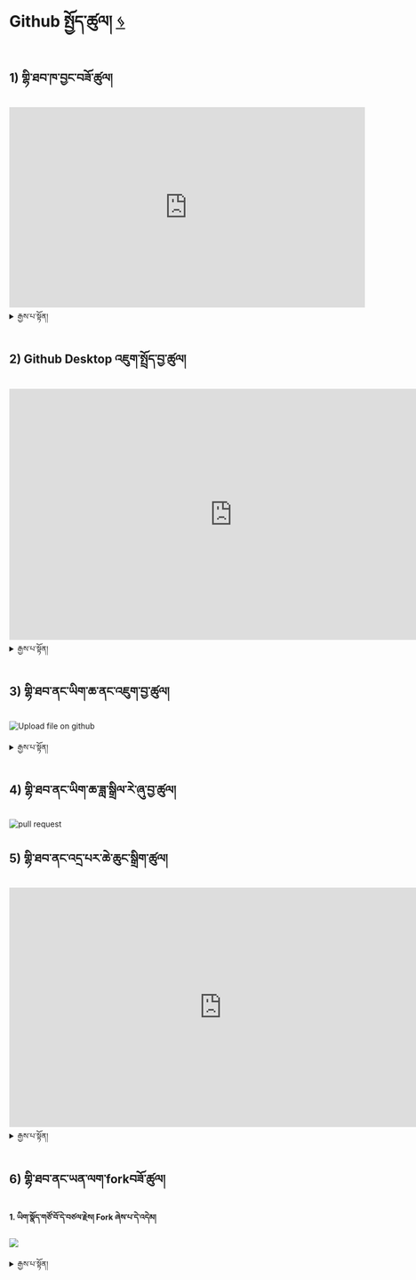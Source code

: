 # Github སྤྱོད་ཚུལ། [ ᛃ ](en/howto/discord.md)
## 1) གྷི་ཐབ་ཁ་བྱང་བཟོ་ཚུལ། 

<iframe width="640" height="360" src="https://www.youtube.com/embed/tTvLl138ky4" title="How To Create Github Account || Signup Github" frameborder="0" allow="accelerometer; autoplay; clipboard-write; encrypted-media; gyroscope; picture-in-picture; web-share" allowfullscreen></iframe>

<details>
  <summary>རྒྱས་པ་སྟོན།</summary>

**1. google search ཐོག་ལ་github ཞེས་པ་ཕྲིས་ནས་འཚོལ། གཤམ་གྱི་འདྲ་པར་དུ་གསལ་བ་བཞིན་Sign up ཞེས་པ་དེ་འདེམ་དགོས།**

<img src="https://user-images.githubusercontent.com/121783571/212825408-f2c88e02-6a7f-4acb-a83b-46f84cf40f23.PNG" width="400"/>

**2. གློག་འཕྲིན་ཁ་བྱང་མ་ནོར་བ་བྲིས་ཏེ་continue བྱོས།**

<img src="https://user-images.githubusercontent.com/121783571/212825590-1d091514-e71f-42fc-9824-1059d2d1abdf.PNG" width="400"/>

**3. གསང་ཚིག་བཟོ་རྗེས། གྷི་ཐབ་བཀོལ་སྤྱོད་མིང་བྲིས་ནས་གོང་བཞིན་continue བྱོས།**

<img src="https://user-images.githubusercontent.com/121783571/212825704-1de61f79-e260-437d-90b6-1cc0a352e627.PNG" width="400"/>

**4. འདྲ་པར་ཐོག་དམར་རྟགས་བརྒྱབ་པ་བཞིན་འདེམ་དགོས།**

<img src="https://user-images.githubusercontent.com/121783571/212825797-742366d0-a9f5-45ed-8d2d-1861a481ab89.PNG" width="400"/>

5**. start puzzle ཞེས་པ་འདེམ་དགོས།**

<img src="https://user-images.githubusercontent.com/121783571/212825939-6860ccac-cc77-4b45-b8aa-8ca39381819c.PNG" width="400"/>

**6. འདི་ནས་འོད་ཟེར་གང་ཆེ་བ་དེ་རིམ་པས་འདེམ་དགོས།**

<img src="https://user-images.githubusercontent.com/121783571/212826034-65c7e0b9-8cbc-473c-a66a-50825f37e075.PNG" width="400"/>

**7. Create account ཞེས་པ་དེ་འདེམ་དགོས།** 

<img src="https://user-images.githubusercontent.com/121783571/212826098-ff259275-c1c1-4e1b-933e-24e3275b2ba3.PNG"/>

**8. ཁྱོད་ཀྱི་གློག་འཕྲིན་ན་ཨང་ཀི་དྲུག་འབྱོར་ཡོད་ངེས་པས། གཤམ་གྱི་འདྲ་པར་དུ་གསལ་བ་བཞིན་དེར་འབྲི་དགོས།** 

<img src="https://user-images.githubusercontent.com/121783571/212826850-8a23908c-8f44-4fda-b5ca-8ac614e9545d.PNG" width="400"/>

**9. གློག་འཕྲིན་དུ་ཨང་ཀི་འདི་འདྲ་འབྱོར་གྱི་ཡོད།** 

<img src="https://user-images.githubusercontent.com/121783571/212827020-0812af37-cbf5-4615-a382-d73c442d1c59.PNG" width="400"/>

**10. ཨང་ཀི་མ་ནོར་བ་འདིར་བྲིས་དང་། ཁྱེད་ཀྱི་གྷི་ཐབ་ཁ་བྱང་བཟོ་ཚར་ངེས།** 

<img src="https://user-images.githubusercontent.com/121783571/212827124-fe5f1149-d020-401f-99f6-44003ef2817e.PNG" width="400"/>

**11. གྷི་ཐབ་ཁ་བྱང་བཟོ་ཚར་རྗེས། མདུན་ངོས་གཤམ་པར་ལྟར་ཡིན།** 

<img src="https://user-images.githubusercontent.com/121783571/212827749-abbf8c2d-22a5-4136-aa58-407eda508ac4.PNG" width="400"/>

</details>

## 2) Github Desktop འཇུག་སྤྲོད་བྱ་ཚུལ།
<iframe width="802" height="451" src="https://www.youtube.com/embed/3JdDAJ2YPeU" title="How to install GitHub Desktop on Windows 10/11" frameborder="0" allow="accelerometer; autoplay; clipboard-write; encrypted-media; gyroscope; picture-in-picture; web-share" allowfullscreen></iframe>

<details>
  <summary>རྒྱས་པ་སྟོན།</summary>

### གྷི་ཐབ་ཕབ་ལེན།
- གྷི་ཐབ་ཕབ་ལེན་བྱེད་གནས། [དྲ་ཐག་འདིར་བསྣུན།](https://desktop.github.com/)

</details>

## 3) གྷི་ཐབ་ནང་ཡིག་ཆ་ནང་འཇུག་བྱ་ཚུལ།

![Upload file on github](https://user-images.githubusercontent.com/109784146/210761437-1ea4eb7b-f60a-4def-94d2-1b5265e5b33f.gif)

<details>
  <summary>རྒྱས་པ་སྟོན།</summary>

### 1. When you done paring go to export and click Otrans format.

<img src="https://user-images.githubusercontent.com/121783571/212667418-106e6a16-d011-415b-aa83-d784949cf12b.PNG" width="200"/>

### 2. Go to recent downloaded file copy and paste it near audio pair stt012-01

<img src="https://user-images.githubusercontent.com/121783571/212659795-782da408-a594-4c54-9e36-98d48ebaa2ce.PNG" width="200"/>

### 3. Go to Github desktop, save the file name, write description and commit.

<img src="https://user-images.githubusercontent.com/121783571/212666450-64578167-3063-4085-b6f5-266fe47892fe.PNG" width="200"/>

### 4. Click on Push button.

<img src="https://user-images.githubusercontent.com/121783571/212669364-9e5f52d5-50a4-4083-8dee-8428d0386d15.PNG" width="200"/>

### 5. Go to github/ MonlamAI/ STT012 / Forks and click on View existing forks ( View your submitted file here)

<img src="https://user-images.githubusercontent.com/121783571/212673983-2779c533-16ee-4009-8482-0d68af0f8422.PNG" width="200"/>

</details>

## 4) གྷི་ཐབ་ནང་ཡིག་ཆ་ཟླ་སྒྲིལ་རེ་ཞུ་བྱ་ཚུལ།

![pull request](https://user-images.githubusercontent.com/109784146/210779595-0a4d3730-da65-4a57-8433-830136046bc1.gif)

## 5) གྷི་ཐབ་ནང་འདྲ་པར་ཆེ་ཆུང་སྒྲིག་ཚུལ།

<iframe width="764" height="430" src="https://www.youtube.com/embed/f4ifdKCH7VI" title="Resize image in Github - README.md" frameborder="0" allow="accelerometer; autoplay; clipboard-write; encrypted-media; gyroscope; picture-in-picture; web-share" allowfullscreen></iframe>

<details>
  <summary>རྒྱས་པ་སྟོན།</summary>

1. Paste image in a github issue
2. Copy paste the image size code `<img src="" width="200"/>`
3. Copy the image link
4. Add the image link to the code

</details>

## 6) གྷི་ཐབ་ནང་ཡན་ལག་forkབཟོ་ཚུལ།

**1.  ཡིག་སྣོད་གཙོ་བོ་དེ་བཙལ་རྗེས། Fork ཞེས་པ་དེ་འདེམ།**

![](https://user-images.githubusercontent.com/109784146/210250171-c6d036c1-5f77-498b-a204-e9ad0d60056a.png)

<details>
  
  <summary>རྒྱས་པ་སྟོན།</summary>

**2. Create fork འདེམ།**

![](https://user-images.githubusercontent.com/109784146/210251397-f5aafe85-a14b-4b2e-bbb9-24086082c615.png)

**3. code ཞེས་པ་དེ་འདེམ།**

![](https://user-images.githubusercontent.com/109784146/210251858-17309cd1-9f45-4b4a-8c2b-9ac41efbf916.png)

**4. open with github desktop ཞེས་པ་དེ་འདེམ།**

![](https://user-images.githubusercontent.com/109784146/210252166-83c704d1-fd7b-49c2-bbd1-7d3330bcebe2.png)

<details>

## 7) GitHub Desktopནང་ཡིག་ཆ་སྣོན་པ་དང་འབུལ་སྤྲོད་བྱ་ཚུལ།

1. Save a file as .otr
[![1](https://user-images.githubusercontent.com/121657083/210234975-e7bcc84f-65e3-4339-8c09-496f9f9ffb3d.png)](url)

<details>
  
  <summary>རྒྱས་པ་སྟོན།</summary>

2. Type something about the file and click on commit
 
[![2](https://user-images.githubusercontent.com/121657083/210235334-3078a0bd-9b52-4fa4-874f-ceebda7c38ea.png)](url)

3. Just click on push origin and fetch  origin on the top
  
[![3](https://user-images.githubusercontent.com/121657083/210235602-8c08018b-f9ea-4df5-82ef-229a30f24ff1.png)](url)

4.  Click on view on GitHub
  
[![4](https://user-images.githubusercontent.com/121657083/210235769-7d1430e4-b741-4348-b9dd-474550edc8cf.png)](url)

5. It will take you to the GitHub website over there click on fork
  
[![5](https://user-images.githubusercontent.com/121657083/210235974-298705a5-6828-4673-9e06-d99f7ff94f91.png)](url)

6. Click on your account name 
  
[![6](https://user-images.githubusercontent.com/121657083/210236098-589b5ae2-ffca-4d54-bf70-1d0f3d251772.png)](url)

7. Click on commit on the right side
  
[![7](https://user-images.githubusercontent.com/121657083/210236217-e01b0fbd-3f6e-43d2-86e8-57235f71e0bd.png)](url)

8. Click on square shape 
  
[![8](https://user-images.githubusercontent.com/121657083/210236338-c1e5679b-b72c-4c6e-85b3-434582cd49b2.png)](url)

9. Click on the pull request on the top
  
[![9](https://user-images.githubusercontent.com/121657083/210236463-0a576a51-a86e-49ac-ac6b-ca884b760c9f.png)](url)

